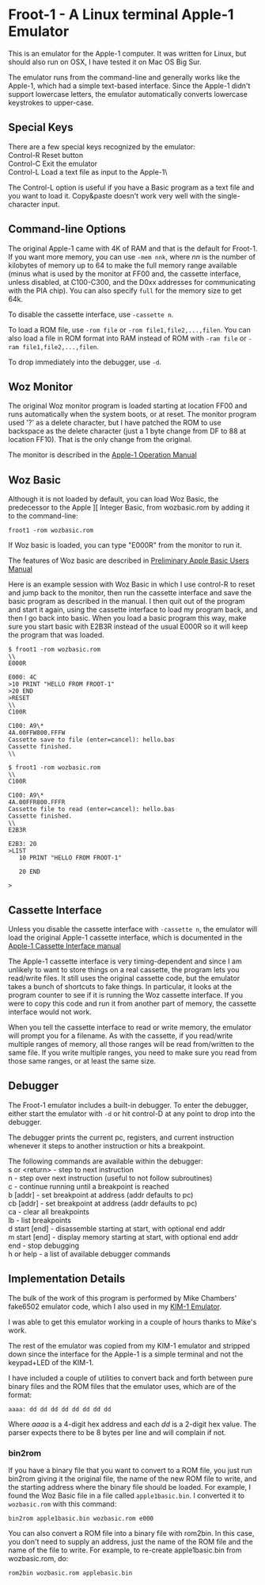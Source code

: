 # Froot-1 - A Linux terminal Apple-1 Emulator
This is an emulator for the Apple-1 computer. It was written for Linux,
but should also run on OSX, I have tested it on Mac OS Big Sur.

The emulator runs from the command-line and generally works
like the Apple-1, which had a simple text-based interface.
Since the Apple-1 didn't support lowercase letters, the emulator
automatically converts lowercase keystrokes to upper-case.

## Special Keys
There are a few special keys recognized by the emulator:\
Control-R  Reset button\
Control-C  Exit the emulator\
Control-L  Load a text file as input to the Apple-1\

The Control-L option is useful if you have a Basic program as a
text file and you want to load it. Copy&paste doesn't work very well
with the single-character input.

## Command-line Options
The original Apple-1 came with 4K of RAM and that is the default
for Froot-1. If you want more memory, you can use `-mem nnk`,
where *nn* is the number of kilobytes of memory up to 64 to make
the full memory range available (minus what is used by the monitor at
FF00 and, the
cassette interface, unless disabled, at C100-C300, and the D0xx
addresses for communicating with the PIA chip). You can also specify
`full` for the memory size to get 64k.

To disable the cassette interface, use `-cassette n`. 

To load a ROM file, use `-rom file` or `-rom file1,file2,...,filen`.
You can also load a file in ROM format into RAM instead of ROM with
`-ram file` or `-ram file1,file2,...,filen`.

To drop immediately into the debugger, use `-d`.

## Woz Monitor

The original Woz monitor program is loaded starting at location FF00
and runs automatically when the system boots, or at reset. 
The monitor program used '?' as a delete character,
but I have patched the ROM to use backspace as the delete character
(just a 1 byte change from DF to 88 at location FF10). That is the
only change from the original.

The monitor is described in the
[Apple-1 Operation
Manual](https://archive.org/download/Apple-1_Operation_Manual_1976_Apple_a/Apple-1_Operation_Manual_1976_Apple_a.pdf)

## Woz Basic
Although it is not loaded by default, you can load Woz Basic,
the predecessor to the Apple \]\[ Integer Basic, from wozbasic.rom
by adding it to the command-line:
```shell
froot1 -rom wozbasic.rom
```

If Woz basic is loaded, you can type "E000R" from the monitor to
run it.

The features of Woz basic are described in
[Preliminary Apple Basic Users
Manual](https://archive.org/download/Preliminary_Apple_Basic_Users_Manual_1976-10_Apple/Preliminary_Apple_Basic_Users_Manual_1976-10_Apple.pdf)

Here is an example session with Woz Basic in which I use control-R
to reset and jump back to the monitor, then run the cassette interface
and save the basic program as described in the manual. I then quit
out of the program and start it again, using the cassette interface
to load my program back, and then I go back into basic. When you
load a basic program this way, make sure you start basic with E2B3R
instead of the usual E000R so it will keep the program that was
loaded.
```
$ froot1 -rom wozbasic.rom
\\
E000R

E000: 4C
>10 PRINT "HELLO FROM FROOT-1"
>20 END
>RESET
\\
C100R

C100: A9\*
4A.00FFW800.FFFW
Cassette save to file (enter=cancel): hello.bas
Cassette finished.
\\

$ froot1 -rom wozbasic.rom
\\
C100R

C100: A9\*
4A.00FFR800.FFFR
Cassette file to read (enter=cancel): hello.bas
Cassette finished.
\\
E2B3R

E2B3: 20
>LIST
   10 PRINT "HELLO FROM FROOT-1"
      
   20 END 

>
```

## Cassette Interface
Unless you disable the cassette interface with `-cassette n`, the
emulator will load the original Apple-1 cassette interface, which
is documented in the
[Apple-1 Cassette Interface
manual](https://archive.org/download/Apple-1_Cassette_Interface_1977_Apple/Apple-1_Cassette_Interface_1977_Apple.pdf)

The Apple-1 cassette interface is very timing-dependent and since I
am unlikely to want to store things on a real cassette, the program
lets you read/write files. It still uses the original cassette code,
but the emulator takes a bunch of shortcuts to fake things. In
particular, it looks at the program counter to see if it is running
the Woz cassette interface. If you were to copy this code and run it
from another part of memory, the cassette interface would not work.

When you tell the cassette interface to read or write memory, the
emulator will prompt you for a filename. As with the cassette, if you
read/write multiple ranges of memory, all those ranges will be
read from/written to the same file. If you write multiple ranges,
you need to make sure you read from those same ranges, or at least
the same size.

## Debugger
The Froot-1 emulator includes a built-in debugger. To enter the
debugger, either start the emulator with `-d` or hit control-D at
any point to drop into the debugger.

The debugger prints the current pc, registers, and current instruction
whenever it steps to another instruction or hits a breakpoint.

The following commands are available within the debugger:\
s or \<return\> - step to next instruction\
n - step over next instruction (useful to not follow subroutines)\
c - continue running until a breakpoint is reached\
b [addr]  - set breakpoint at address (addr defaults to pc)\
cb [addr]  - set breakpoint at address (addr defaults to pc)\
ca - clear all breakpoints\
lb - list breakpoints\
d start [end] - disassemble starting at start, with optional end addr\
m start [end] - display memory starting at start, with optional end
addr\
end - stop debugging\
h or help - a list of available debugger commands

## Implementation Details
The bulk of the work of this program is performed by Mike Chambers'
fake6502 emulator code, which I also used in my
[KIM-1 Emulator](https://github.com/wutka/kim1-emulator).

I was able to get this emulator working in a couple of hours thanks
to Mike's work.

The rest of the emulator was copied from my KIM-1 emulator and
stripped down since the interface for the Apple-1 is a simple terminal
and not the keypad+LED of the KIM-1.

I have included a couple of utilities to convert back and forth between
pure binary files and the ROM files that the emulator uses, which
are of the format:
```
aaaa: dd dd dd dd dd dd dd dd
```
Where *aaaa* is a 4-digit hex address and each *dd* is a 2-digit hex
value. The parser expects there to be 8 bytes per line and will complain
if not.

### bin2rom
If you have a binary file that you want to convert to a ROM file,
you just run bin2rom giving it the original file, the name of the new
ROM file to write, and the starting address where the binary file
should be loaded. For example, I found the Woz Basic file in a file
called `apple1basic.bin`. I converted it to `wozbasic.rom` with
this command:
```
bin2rom apple1basic.bin wozbasic.rom e000
```

You can also convert a ROM file into a binary file with rom2bin. In
this case, you don't need to supply an address, just the name of the
ROM file and the name of the file to write. For example, to re-create
apple1basic.bin from wozbasic.rom, do:
```
rom2bin wozbasic.rom applebasic.bin
```

